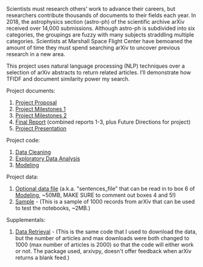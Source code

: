 Scientists must research others’ work to advance their careers, but researchers contribute thousands of documents to their fields each year.  In 2018, the astrophysics section (astro-ph) of the scientific archive arXiv received over 14,000 submissions.  Although astro-ph is subdivided into six categories, the groupings are fuzzy with many subjects straddling multiple categories.  Scientists at Marshall Space Flight Center have bemoaned the amount of time they must spend searching arXiv to uncover previous research in a new area.

This project uses natural language processing (NLP) techniques over a selection of arXiv abstracts to return related articles.  I’ll demonstrate how TFIDF and document similarity power my search.


Project documents:
1.  <a href='https://github.com/OhThatMisty/astro_categories/blob/master/reports/C2%20Project%20Proposal.pdf'>Project Proposal</a>
2.  <a href='https://github.com/OhThatMisty/astro_categories/blob/master/reports/C2%20Milestones%201.pdf'>Project Milestones 1</a>
3.  <a href='https://github.com/OhThatMisty/astro_categories/blob/master/reports/C2%20Milestones%202.pdf'>Project Milestones 2</a>
4.  <a href='https://github.com/OhThatMisty/astro_categories/blob/master/reports/C2%20Final%20Report.pdf'>Final Report</a> (combined reports 1-3, plus Future Directions for project)
5.  <a href='https://github.com/OhThatMisty/astro_categories/blob/master/reports/C2%20Presentation.pdf'>Project Presentation</a>

Project code:
1.  <a href='https://github.com/OhThatMisty/astro_categories/blob/master/notebooks/ArXiv_cleaning.ipynb'>Data Cleaning</a>
2.  <a href='https://github.com/OhThatMisty/astro_categories/blob/master/notebooks/ArXiv_EDA.ipynb'>Exploratory Data Analysis</a>
3.  <a href='https://github.com/OhThatMisty/astro_categories/blob/master/notebooks/ArXiv_modeling.ipynb'>Modeling</a>

Project data:
1.  <a href='https://drive.google.com/file/d/1Gevs2Wc1lgBVGsdhFIWRcfKvBsLgAp09/'>Optional data file</a> (a.k.a. "sentences_file" that can be read in to box 6 of <a href='https://github.com/OhThatMisty/astro_categories/blob/master/notebooks/ArXiv_modeling.ipynb'>Modeling</a>, ~50MB, MAKE SURE to comment out boxes 4 and 5!)
2.  <a href='https://github.com/OhThatMisty/astro_categories/blob/master/data/astro_yourtestdata_1k.csv'>Sample</a> - (This is a sample of 1000 records from arXiv that can be used to test the notebooks, ~2MB.)

Supplementals:
1.  <a href='https://github.com/OhThatMisty/astro_categories/blob/master/notebooks/ArXiv_data_usertest.ipynb'>Data Retrieval</a> - (This is the same code that I used to download the data, but the number of articles and max downloads were both changed to 1000 (max number of articles is 2000) so that the code will either work or not.  The package used, arxivpy, doesn't offer feedback when arXiv returns a blank feed.)
